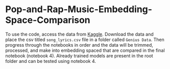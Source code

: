 # Pop-and-Rap-Music-Embedding-Space-Comparison

To use the code, access the data from [Kaggle](https://www.kaggle.com/datasets/carlosgdcj/genius-song-lyrics-with-language-information). Download the data and place the csv titled `song_lyrics.csv` file in a folder called `Genius Data`. Then progress through the notebooks in order and the data will be trimmed, processed, and make into embedding spaced that are compared in the final notebook (notebook 4). Already trained models are present in the root folder and can be tested using notebook 4.
